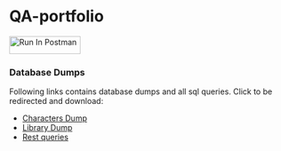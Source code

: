 # QA-portfolio


[<img src="https://run.pstmn.io/button.svg" alt="Run In Postman" style="width: 128px; height: 32px;">](https://god.gw.postman.com/run-collection/30340129-9f204385-6e37-40a8-8c66-c545028aa289?action=collection%2Ffork&source=rip_markdown&collection-url=entityId%3D30340129-9f204385-6e37-40a8-8c66-c545028aa289%26entityType%3Dcollection%26workspaceId%3D3787d95b-f6ee-438c-bb4c-b14f23f41a33#?env%5BBook%20environment%5D=W3sia2V5IjoiYmFzZV91cmwiLCJ2YWx1ZSI6Imh0dHBzOi8vc2ltcGxlLWJvb2tzLWFwaS5nbGl0Y2gubWUiLCJlbmFibGVkIjp0cnVlLCJ0eXBlIjoiZGVmYXVsdCIsInNlc3Npb25WYWx1ZSI6Imh0dHBzOi8vc2ltcGxlLWJvb2tzLWFwaS5nbGl0Y2gubWUiLCJzZXNzaW9uSW5kZXgiOjB9XQ==)


### Database Dumps

Following links contains database dumps and all sql queries. Click to be redirected and download:

- [Characters Dump](https://drive.google.com/file/d/1aouJWJEOBXxIfR5RNekctdIimpgfzjo7/view?usp=sharing)
- [Library Dump](https://drive.google.com/file/d/1hsHqN83engEs6HhtCEn2Ka3tQPk0e6ht/view?usp=sharing)
- [Rest queries](https://docs.google.com/document/d/1qp99Mk5ZtkCaAuxLZpMCTVIWdRcbbExjVonKOJEsmbM/edit) 



